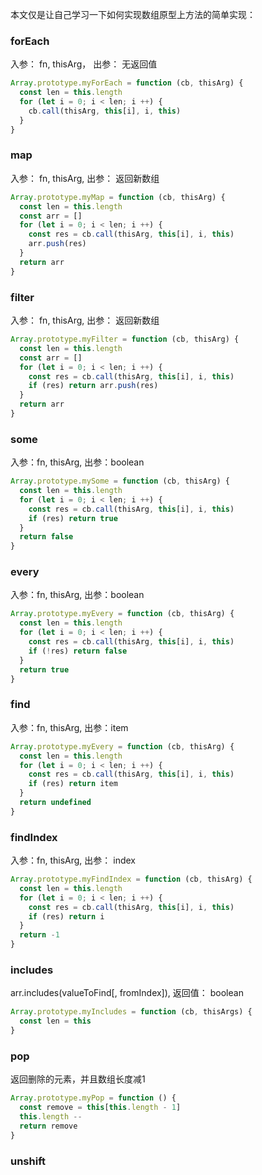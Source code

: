 本文仅是让自己学习一下如何实现数组原型上方法的简单实现：

### forEach
入参： fn, thisArg， 出参： 无返回值
```js
Array.prototype.myForEach = function (cb, thisArg) {
  const len = this.length
  for (let i = 0; i < len; i ++) {
    cb.call(thisArg, this[i], i, this)
  }
}
```

### map
入参： fn, thisArg, 出参： 返回新数组
```js
Array.prototype.myMap = function (cb, thisArg) {
  const len = this.length
  const arr = []
  for (let i = 0; i < len; i ++) {
    const res = cb.call(thisArg, this[i], i, this)
    arr.push(res)
  }
  return arr
}
```

### filter
入参： fn, thisArg, 出参： 返回新数组
```js
Array.prototype.myFilter = function (cb, thisArg) {
  const len = this.length
  const arr = []
  for (let i = 0; i < len; i ++) {
    const res = cb.call(thisArg, this[i], i, this)
    if (res) return arr.push(res)
  }
  return arr
}
```

### some
入参：fn, thisArg, 出参：boolean
```js
Array.prototype.mySome = function (cb, thisArg) {
  const len = this.length
  for (let i = 0; i < len; i ++) {
    const res = cb.call(thisArg, this[i], i, this)
    if (res) return true
  }
  return false
}
```

### every
入参：fn, thisArg, 出参：boolean
```js
Array.prototype.myEvery = function (cb, thisArg) {
  const len = this.length
  for (let i = 0; i < len; i ++) {
    const res = cb.call(thisArg, this[i], i, this)
    if (!res) return false
  }
  return true
}
```

### find
入参：fn, thisArg, 出参：item
```js
Array.prototype.myEvery = function (cb, thisArg) {
  const len = this.length
  for (let i = 0; i < len; i ++) {
    const res = cb.call(thisArg, this[i], i, this)
    if (res) return item
  }
  return undefined
}
```

### findIndex
入参：fn, thisArg, 出参： index
```js
Array.prototype.myFindIndex = function (cb, thisArg) {
  const len = this.length
  for (let i = 0; i < len; i ++) {
    const res = cb.call(thisArg, this[i], i, this)
    if (res) return i
  }
  return -1
}
```

### includes
arr.includes(valueToFind[, fromIndex]), 返回值： boolean
```js
Array.prototype.myIncludes = function (cb, thisArgs) {
  const len = this
}
```

### pop
返回删除的元素，并且数组长度减1
```js
Array.prototype.myPop = function () {
  const remove = this[this.length - 1]
  this.length --
  return remove
}
```

### unshift








